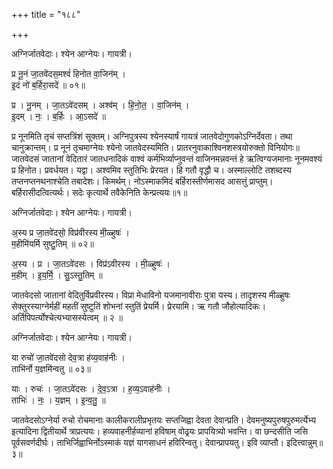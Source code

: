 +++
title = "१८८"

+++


अग्निर्जातवेदाः। श्येन आग्नेयः। गायत्री।

प्र नू॒नं जा॒तवे॑दस॒मश्वं॑ हिनोत वा॒जिन॑म् ।  
इ॒दं नो॑ ब॒र्हिरा॒सदे॑ ॥ ०१॥

प्र । नू॒नम् । जा॒तऽवे॑दसम् । अश्व॑म् । हि॒नो॒त॒ । वा॒जिन॑म् ।  
इ॒दम् । नः॒ । ब॒र्हिः । आ॒ऽसदे॑ ॥

प्र नूनमिति तृचं सप्तत्रिंशं सूक्तम्। अग्निपुत्रस्य श्येनस्यार्षं गायत्रं जातवेदोगुणकोऽग्निर्देवता। तथा चानुक्रान्तम्। प्र नूनं तृचमाग्नेयः श्येनो जातवेदस्यमिति। प्रातरनुवाकाश्विनशस्त्रयोरुक्तो विनियोगः॥जातवेदसं जातानां वेदितारं जातधनादिकं वाश्वं कर्मभिर्व्याप्नुवन्तं वाजिनमन्नवन्तं हे ऋत्विग्यजमानाः नूनमवश्यं प्र हिनोत। प्रवर्धयत। यद्वा। अश्वमिव स्तुतिभिः प्रेरयत। हि गतौ वृद्धौ च। अस्माल्लोटि तशब्दस्य तप्तनप्तनथनाश्चेति तबादेशः। किमर्थम्। नोऽस्माकमिदं बर्हिरास्तीर्णमासद आसत्तुं प्राप्तुम्। बर्हिरासीदत्वित्यर्थः। सदेः कृत्यार्थे तवैकेनिति केन्प्रत्ययः॥१॥

अग्निर्जातवेदाः। श्येन आग्नेयः। गायत्री।

अ॒स्य प्र जा॒तवे॑दसो॒ विप्र॑वीरस्य मी॒ळ्हुषः॑ ।  
म॒हीमि॑यर्मि सुष्टु॒तिम् ॥ ०२॥

अ॒स्य । प्र । जा॒तऽवे॑दसः । विप्र॑ऽवीरस्य । मी॒ळ्हुषः॑ ।  
म॒हीम् । इ॒य॒र्मि॒ । सु॒ऽस्तु॒तिम् ॥

जातवेदसो जातानां वेदितुर्विप्रवीरस्य। विप्रा मेधाविनो यजमानावीराः पुत्रा यस्य। तादृशस्य मीळ्हुषः सेक्तुरस्याग्नेर्महीं महतीं सुष्टुतिं शोभनां स्तुतिं प्रेयर्मि। प्रेरयामि। ऋ गतौ जौहोत्यादिकः। अर्तिपिपर्त्योश्चेत्यभ्यासस्येत्वम् ॥ २ ॥

अग्निर्जातवेदाः। श्येन आग्नेयः। गायत्री।

या रुचो॑ जा॒तवे॑दसो देव॒त्रा ह॑व्य॒वाह॑नीः ।  
ताभि॑र्नो य॒ज्ञमि॑न्वतु ॥ ०३॥

याः । रुचः॑ । जा॒तऽवे॑दसः । दे॒व॒ऽत्रा । ह॒व्य॒ऽवाह॑नीः ।  
ताभिः॑ । नः॒ । य॒ज्ञम् । इ॒न्व॒तु॒ ॥

जातवेदसोऽग्नेर्या रुचो रोचमानाः कालीकरालीप्रभृतयः सप्तजिह्वा देवता देवान्प्रति। देवमनुष्यपुरुषपुरुमर्त्येभ्य इत्यादिना द्वितीयार्थे त्राप्रत्ययः। हव्यवाहनीर्हव्यानां हविषाम् वोढ्र्यः प्रापयित्र्यो भवन्ति। वा छन्दसीति जसि पूर्वसवर्णदीर्घः। ताभिर्जिह्वाभिर्नोऽस्माकं यज्ञं यागसाधनं हविरिन्वतु। देवान्प्रापयतु। इवि व्याप्तौ। इदित्त्वान्नुम्॥३॥